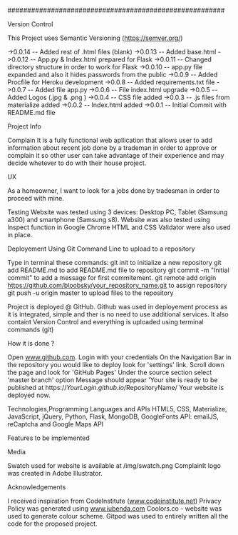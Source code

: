 #######################################################

Version Control

This Project uses Semantic Versioning (https://semver.org/)

->0.0.14 -- Added rest of .html files (blank)
->0.0.13 -- Added base.html
->0.0.12 -- App.py & Index.html prepared for Flask
->0.0.11 -- Changed directory structure in order to work for Flask
->0.0.10 -- app.py file expanded and also it hides passwords from the public
->0.0.9 -- Added Procfile for Heroku development
->0.0.8 -- Added requirements.txt file
->0.0.7 -- Added file app.py
->0.0.6 -- File index.html upgrade
->0.0.5 -- Added Logos (.jpg & .png )
->0.0.4 -- CSS file added
->0.0.3 -- .js files from materialize added
->0.0.2 -- Index.html added
->0.0.1 -- Initial Commit with README.md file

Project Info

Complain It is a fully functional web apllication that allows user to add information about recent job done by a trademan in order to approve or complain it so other user can take advantage of their experience and may decide whetever to do with their house project.

UX

As a homeowner, I want to look for a jobs done by tradesman in order to proceed with mine.


Testing
Website was tested using 3 devices: Desktop PC, Tablet (Samsung a300) and smartphone (Samsung s8). Website was also tested using Inspect function in Google Chrome
HTML and CSS Validator were also used in place.


Deployement
Using Git Command Line to upload to a repository

Type in terminal these commands:
git init to initialize a new repository
git add README.md to add README.md file to repository
git commit -m "Initial commit" to add a message for first commitement.
git remote add origin https://github.com/bloobsky/your_repository_name.git to assign repository
git push -u origin master to upload files to the repository


Project is deployed @ GitHub.
Github was used in deployement process as it is integrated, simple and ther is no need to use additional services.
It also containt Version Control and everything is uploaded using terminal commands (git)

How it is done ?

Open www.github.com.
Login with your credentials
On the Navigation Bar in the repository you would like to deploy look for 'settings' link.
Scroll down the page and look for 'GitHub Pages'
Under the source section select 'master branch' option
Message should appear 'Your site is ready to be published at https://$YourLogin.github.io/$RepositoryName/
Your website is deployed now.

Technologies,Programming Languages and APIs
HTML5, CSS, Materialize, JavaScript, jQuery, Python, Flask, MongoDB, GoogleFonts
API: emailJS, reCaptcha and Google Maps API

Features to be implemented


Media

Swatch used for website is available at /img/swatch.png
ComplainIt logo was created in Adobe Illustrator.

Acknowledgements

I received inspiration from CodeInstitute (www.codeinstitute.net)
Privacy Policy was generated using www.iubenda.com
Coolors.co - website was used to generate colour scheme.
Gitpod was used to entirely written all the code for the proposed project.